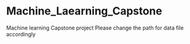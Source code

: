 # Machine_Laearning_Capstone
Machine learning Capstone project
Please change the path for data file accordingly
